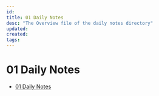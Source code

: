 ```yaml
---
id:
title: 01 Daily Notes
desc: "The Overview file of the daily notes directory"
updated:
created:
tags:
---
```

# 01 Daily Notes
- [01 Daily Notes](#01-daily-notes)
